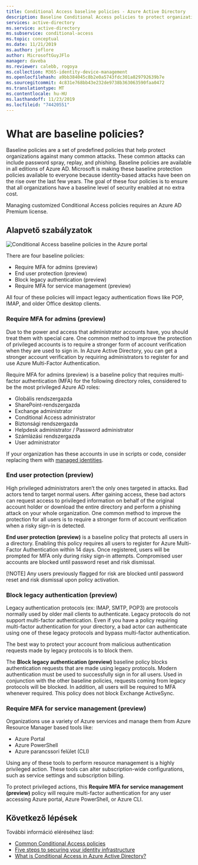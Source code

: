 ```yaml
---
title: Conditional Access baseline policies - Azure Active Directory
description: Baseline Conditional Access policies to protect organizations from common attacks
services: active-directory
ms.service: active-directory
ms.subservice: conditional-access
ms.topic: conceptual
ms.date: 11/21/2019
ms.author: joflore
author: MicrosoftGuyJFlo
manager: daveba
ms.reviewer: calebb, rogoya
ms.collection: M365-identity-device-management
ms.openlocfilehash: a9bb384045c8b2e0a5743fdc301a829792639b7e
ms.sourcegitcommit: 4c831e768bb43e232de9738b363063590faa0472
ms.translationtype: MT
ms.contentlocale: hu-HU
ms.lasthandoff: 11/23/2019
ms.locfileid: "74420551"
---
```

# <a name="what-are-baseline-policies"></a>What are baseline policies?

Baseline policies are a set of predefined policies that help protect organizations against many common attacks. These common attacks can include password spray, replay, and phishing. Baseline policies are available in all editions of Azure AD. Microsoft is making these baseline protection policies available to everyone because identity-based attacks have been on the rise over the last few years. The goal of these four policies is to ensure that all organizations have a baseline level of security enabled at no extra cost.  

Managing customized Conditional Access policies requires an Azure AD Premium license.

## <a name="baseline-policies"></a>Alapvető szabályzatok

![Conditional Access baseline policies in the Azure portal](./media/concept-baseline-protection/conditional-access-policies.png)

There are four baseline policies:

* Require MFA for admins (preview)
* End user protection (preview)
* Block legacy authentication (preview)
* Require MFA for service management (preview)

All four of these policies will impact legacy authentication flows like POP, IMAP, and older Office desktop clients.

### <a name="require-mfa-for-admins-preview"></a>Require MFA for admins (preview)

Due to the power and access that administrator accounts have, you should treat them with special care. One common method to improve the protection of privileged accounts is to require a stronger form of account verification when they are used to sign in. In Azure Active Directory, you can get a stronger account verification by requiring administrators to register for and use Azure Multi-Factor Authentication.

Require MFA for admins (preview) is a baseline policy that requires multi-factor authentication (MFA) for the following directory roles, considered to be the most privileged Azure AD roles:

* Globális rendszergazda
* SharePoint-rendszergazda
* Exchange administrator
* Conditional Access administrator
* Biztonsági rendszergazda
* Helpdesk administrator / Password administrator
* Számlázási rendszergazda
* User administrator

If your organization has these accounts in use in scripts or code, consider replacing them with [managed identities](../managed-identities-azure-resources/overview.md).

### <a name="end-user-protection-preview"></a>End user protection (preview)

High privileged administrators aren’t the only ones targeted in attacks. Bad actors tend to target normal users. After gaining access, these bad actors can request access to privileged information on behalf of the original account holder or download the entire directory and perform a phishing attack on your whole organization. One common method to improve the protection for all users is to require a stronger form of account verification when a risky sign-in is detected.

**End user protection (preview)** is a baseline policy that protects all users in a directory. Enabling this policy requires all users to register for Azure Multi-Factor Authentication within 14 days. Once registered, users will be prompted for MFA only during risky sign-in attempts. Compromised user accounts are blocked until password reset and risk dismissal. 

[!NOTE]
Any users previously flagged for risk are blocked until password reset and risk dismissal upon policy activation.

### <a name="block-legacy-authentication-preview"></a>Block legacy authentication (preview)

Legacy authentication protocols (ex: IMAP, SMTP, POP3) are protocols normally used by older mail clients to authenticate. Legacy protocols do not support multi-factor authentication. Even if you have a policy requiring multi-factor authentication for your directory, a bad actor can authenticate using one of these legacy protocols and bypass multi-factor authentication.

The best way to protect your account from malicious authentication requests made by legacy protocols is to block them.

The **Block legacy authentication (preview)** baseline policy blocks authentication requests that are made using legacy protocols. Modern authentication must be used to successfully sign in for all users. Used in conjunction with the other baseline policies, requests coming from legacy protocols will be blocked. In addition, all users will be required to MFA whenever required. This policy does not block Exchange ActiveSync.

### <a name="require-mfa-for-service-management-preview"></a>Require MFA for service management (preview)

Organizations use a variety of Azure services and manage them from Azure Resource Manager based tools like:

* Azure Portal
* Azure PowerShell
* Azure parancssori felület (CLI)

Using any of these tools to perform resource management is a highly privileged action. These tools can alter subscription-wide configurations, such as service settings and subscription billing.

To protect privileged actions, this **Require MFA for service management (preview)** policy will require multi-factor authentication for any user accessing Azure portal, Azure PowerShell, or Azure CLI.

## <a name="next-steps"></a>Következő lépések

További információ eléréséhez lásd:

* [Common Conditional Access policies](concept-conditional-access-policy-common.md)
* [Five steps to securing your identity infrastructure](../../security/fundamentals/steps-secure-identity.md)
* [What is Conditional Access in Azure Active Directory?](overview.md)
